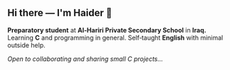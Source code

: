 ## Hi there — I'm Haider 👋


**Preparatory student** at **Al‑Hariri Private Secondary School** in **Iraq.** Learning **C** and programming in general. Self‑taught **English** with minimal outside help.


*Open to collaborating and sharing small C projects...*
